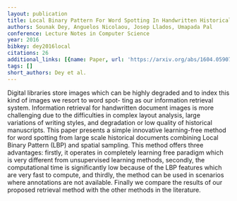```yaml
---
layout: publication
title: Local Binary Pattern For Word Spotting In Handwritten Historical Document
authors: Sounak Dey, Anguelos Nicolaou, Josep Llados, Umapada Pal
conference: Lecture Notes in Computer Science
year: 2016
bibkey: dey2016local
citations: 26
additional_links: [{name: Paper, url: 'https://arxiv.org/abs/1604.05907'}]
tags: []
short_authors: Dey et al.
---
```

Digital libraries store images which can be highly degraded and to index this
kind of images we resort to word spot- ting as our information retrieval
system. Information retrieval for handwritten document images is more
challenging due to the difficulties in complex layout analysis, large
variations of writing styles, and degradation or low quality of historical
manuscripts. This paper presents a simple innovative learning-free method for
word spotting from large scale historical documents combining Local Binary
Pattern (LBP) and spatial sampling. This method offers three advantages:
firstly, it operates in completely learning free paradigm which is very
different from unsupervised learning methods, secondly, the computational time
is significantly low because of the LBP features which are very fast to
compute, and thirdly, the method can be used in scenarios where annotations are
not available. Finally we compare the results of our proposed retrieval method
with the other methods in the literature.
